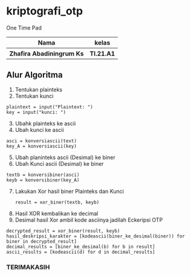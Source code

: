 # kriptografi_otp

One Time Pad

<table>
<th>Nama</th>
<th>kelas</th>
<tr>
<th>Zhafira Abadiningrum Ks</th>
<th>TI.21.A1</th>
</tr>
</table>

## Alur Algoritma
1.	Tentukan plainteks
2.	Tentukan kunci
   ```
plaintext = input("Plaintext: ")
key = input("kunci: ")
```
3.	Ubahk plainteks ke ascii
4.	Ubah kunci ke ascii
```
asci = konversiascii(text)
key_A = konversiascii(key)
```  
5.	Ubah planinteks ascii (Desimal) ke biner
6.	Ubah Kunci ascii (Desimal) ke biner
```
textb = konversibiner(asci)
keyb = konversibiner(key_A)
```
7.	Lakukan Xor hasil biner Plainteks dan Kunci
    ```
    result = xor_biner(textb, keyb)
    ```
12.	Hasil XOR kembalikan ke decimal
13.	Desimal hasil Xor ambil kode asciinya jadilah Eckeripsi OTP

```
decrypted_result = xor_biner(result, keyb)
hasil_deskripsi_karakter = [kodeascii(biner_ke_desimal(biner)) for biner in decrypted_result]
decimal_results = [biner_ke_desimal(b) for b in result]
ascii_results = [kodeascii(d) for d in decimal_results]
```

### TERIMAKASIH
